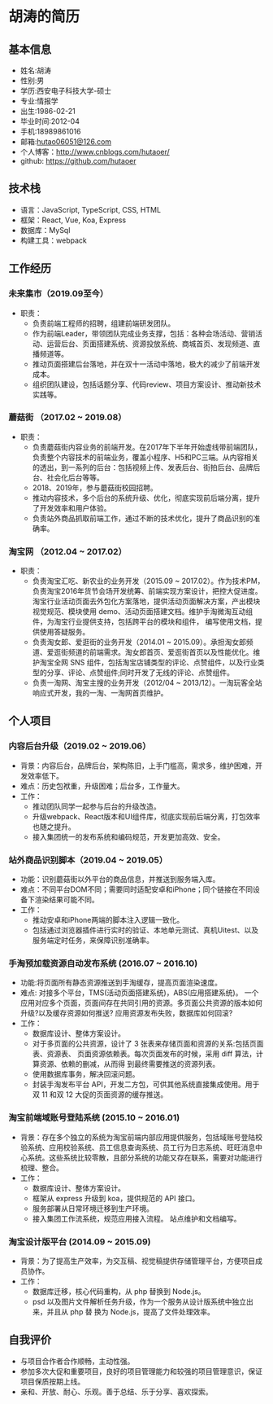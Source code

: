 # 胡涛的简历

## 基本信息
* 姓名:胡涛 
* 性别:男 
* 学历:西安电子科技大学-硕士 
* 专业:情报学 
* 出生:1986-02-21 
* 毕业时间:2012-04 
* 手机:18989861016 
* 邮箱:hutao06051@126.com
* 个人博客：http://www.cnblogs.com/hutaoer/
* github: https://github.com/hutaoer

## 技术栈
* 语言：JavaScript, TypeScript, CSS, HTML
* 框架：React, Vue, Koa, Express
* 数据库：MySql
* 构建工具：webpack

## 工作经历

### 未来集市（2019.09至今）
* 职责：
  - 负责前端工程师的招聘，组建前端研发团队。
  - 作为前端Leader，带领团队完成业务支撑，包括：各种会场活动、营销活动、运营后台、页面搭建系统、资源投放系统、商城首页、发现频道、直播频道等。
  - 推动页面搭建后台落地，并在双十一活动中落地，极大的减少了前端开发成本。
  - 组织团队建设，包括话题分享、代码review、项目方案设计、推动新技术实践等。

### 蘑菇街 （2017.02 ~ 2019.08）
* 职责：
  - 负责蘑菇街内容业务的前端开发。在2017年下半年开始虚线带前端团队，负责整个内容技术的前端业务，覆盖小程序、H5和PC三端。从内容相关的透出，到一系列的后台：包括视频上传、发表后台、街拍后台、品牌后台、社会化后台等等。
  - 2018、2019年，参与蘑菇街校园招聘。
  - 推动内容技术，多个后台的系统升级、优化，彻底实现前后端分离，提升了开发效率和用户体验。
  - 负责站外商品抓取前端工作，通过不断的技术优化，提升了商品识别的准确率。

### 淘宝网 （2012.04 ~ 2017.02）
* 职责：
  - 负责淘宝汇吃、新农业的业务开发（2015.09 ~ 2017.02）。作为技术PM，负责淘宝2016年货节会场开发统筹、前端实现方案设计，把控大促进度。淘宝行业活动页面去外包化方案落地，提供活动页面解决方案，产出模块视觉规范、模块使用 demo、活动页面搭建文档。维护手淘微淘互动组件，为淘宝行业提供支持，包括跨平台的模块和组件， 编写使用文档，提供使用答疑服务。
  - 负责淘女郎、爱逛街的业务开发（2014.01 ~ 2015.09）。承担淘女郎频道、爱逛街频道的前端需求。淘女郎首页、爱逛街首页以及性能优化。维护淘宝全网 SNS 组件，包括淘宝店铺类型的评论、点赞组件，以及行业类 型的分享、评论、点赞组件;同时开发了无线的评论、点赞组件。
  - 负责一淘网、淘宝主搜的业务开发（2012/04 ~ 2013/12）。一淘玩客全站响应式开发，我的一淘、一淘网首页维护。

## 个人项目

### 内容后台升级（2019.02 ~ 2019.06）
* 背景：内容后台，品牌后台，架构陈旧，上手门槛高，需求多，维护困难，开发效率低下。
* 难点：历史包袱重，升级困难；后台多，工作量大。
* 工作：
  - 推动团队同学一起参与后台的升级改造。
  - 升级webpack、React版本和UI组件库，彻底实现前后端分离，打包效率也随之提升。
  - 接入集团统一的发布系统和编码规范，开发更加高效、安全。

### 站外商品识别脚本（2019.04 ~ 2019.05）
* 功能：识别蘑菇街以外平台的商品信息，并推送到服务端入库。
* 难点：不同平台DOM不同；需要同时适配安卓和iPhone；同个链接在不同设备下渲染结果可能不同。
* 工作：
  - 推动安卓和iPhone两端的脚本注入逻辑一致化。
  - 包括通过浏览器插件进行实时的验证、本地单元测试、真机Uitest、以及服务端定时任务，来保障识别准确率。

### 手淘预加载资源自动发布系统 (2016.07 ~ 2016.10)
* 功能:将页面所有静态资源推送到手淘缓存，提高页面渲染速度。
* 难点: 对接多个平台，TMS(活动页面搭建系统)，ABS(应用搭建系统)。 一个应用对应多个页面，页面间存在共同引用的资源。多页面公共资源的版本如何 升级?以及缓存资源如何推送? 应用资源发布失败，数据库如何回滚?
* 工作：
  - 数据库设计、整体方案设计。
  - 对于多页面的公共资源，设计了 3 张表来存储页面和资源的关系:包括页面表、资源表、 页面资源依赖表。每次页面发布的时候，采用 diff 算法，计算资源、依赖的删减，从而得 到最终需要推送的资源列表。
  - 使用数据库事务，解决回滚问题。
  - 封装手淘发布平台 API，开发二方包，可供其他系统直接集成使用。用于双 11 和双 12 大促的页面资源的缓存推送。

### 淘宝前端域账号登陆系统 (2015.10 ~ 2016.01)
* 背景：存在多个独立的系统为淘宝前端内部应用提供服务，包括域账号登陆校验系统、应用校验系统、员工信息查询系统、员工行为日志系统、旺旺消息中心系统。这些系统比较零散，且部分系统的功能又存在联系，需要对功能进行梳理、整合。
* 工作：
  * 数据库设计、整体方案设计。
  * 框架从 express 升级到 koa，提供规范的 API 接口。 
  * 服务部署从日常环境迁移到生产环境。 
  * 接入集团工作流系统，规范应用接入流程。 站点维护和文档编写。

### 淘宝设计版平台 (2014.09 ~ 2015.09)
* 背景：为了提高生产效率，为交互稿、视觉稿提供存储管理平台，方便项目成员协作。
* 工作：
  - 数据库迁移，核心代码重构，从 php 替换到 Node.js。
  - psd 以及图片文件解析任务升级，作为一个服务从设计版系统中独立出来，并且从 php 替 换为 Node.js，提高了文件处理效率。

## 自我评价
* 与项目合作者合作顺畅，主动性强。
* 参加多次大促和重要项目，良好的项目管理能力和较强的项目管理意识，保证项目保质按期上线。
* 亲和、开放、耐心、乐观。善于总结、乐于分享、喜欢探索。
